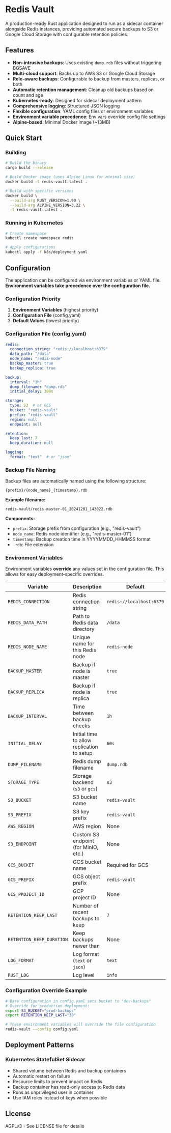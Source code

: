 # Redis Vault

A production-ready Rust application designed to run as a sidecar container alongside Redis instances, providing automated secure backups to S3 or Google Cloud Storage with configurable retention policies.

## Features

- **Non-intrusive backups**: Uses existing `dump.rdb` files without triggering BGSAVE
- **Multi-cloud support**: Backs up to AWS S3 or Google Cloud Storage
- **Role-aware backups**: Configurable to backup from masters, replicas, or both
- **Automatic retention management**: Cleanup old backups based on count and age
- **Kubernetes-ready**: Designed for sidecar deployment pattern
- **Comprehensive logging**: Structured JSON logging
- **Flexible configuration**: YAML config files or environment variables
- **Environment variable precedence**: Env vars override config file settings
- **Alpine-based**: Minimal Docker image (~13MB)

## Quick Start

### Building

```bash
# Build the binary
cargo build --release

# Build Docker image (uses Alpine Linux for minimal size)
docker build -t redis-vault:latest .

# Build with specific versions
docker build \
  --build-arg RUST_VERSION=1.90 \
  --build-arg ALPINE_VERSION=3.22 \
  -t redis-vault:latest .
```

### Running in Kubernetes

```bash
# Create namespace
kubectl create namespace redis

# Apply configurations
kubectl apply -f k8s/deployment.yaml
```

## Configuration

The application can be configured via environment variables or YAML file. **Environment variables take precedence over the configuration file.**

### Configuration Priority

1. **Environment Variables** (highest priority)
2. **Configuration File** (config.yaml)
3. **Default Values** (lowest priority)

### Configuration File (config.yaml)

```yaml
redis:
  connection_string: "redis://localhost:6379"
  data_path: "/data"
  node_name: "redis-node"
  backup_master: true
  backup_replica: true

backup:
  interval: "1h"
  dump_filename: "dump.rdb"
  initial_delay: 300s

storage:
  type: S3  # or GCS
  bucket: "redis-vault"
  prefix: "redis-vault"
  region: null
  endpoint: null

retention:
  keep_last: 7
  keep_duration: null

logging:
  format: "text"  # or "json"
```

### Backup File Naming

Backup files are automatically named using the following structure:

```
{prefix}/{node_name}_{timestamp}.rdb
```

**Example filename:**
```
redis-vault/redis-master-01_20241201_143022.rdb
```

**Components:**
- `prefix`: Storage prefix from configuration (e.g., "redis-vault")
- `node_name`: Redis node identifier (e.g., "redis-master-01")
- `timestamp`: Backup creation time in YYYYMMDD_HHMMSS format
- `.rdb`: File extension

### Environment Variables

Environment variables **override** any values set in the configuration file. This allows for easy deployment-specific overrides.

| Variable | Description | Default |
|----------|-------------|---------|
| `REDIS_CONNECTION` | Redis connection string | `redis://localhost:6379` |
| `REDIS_DATA_PATH` | Path to Redis data directory | `/data` |
| `REDIS_NODE_NAME` | Unique name for this Redis node | `redis-node` |
| `BACKUP_MASTER` | Backup if node is master | `true` |
| `BACKUP_REPLICA` | Backup if node is replica | `true` |
| `BACKUP_INTERVAL` | Time between backup checks | `1h` |
| `INITIAL_DELAY` | Initial time to allow replication to setup | `60s` |
| `DUMP_FILENAME` | Redis dump filename | `dump.rdb` |
| `STORAGE_TYPE` | Storage backend (`s3` or `gcs`) | `s3` |
| `S3_BUCKET` | S3 bucket name | `redis-vault` |
| `S3_PREFIX` | S3 key prefix | `redis-vault` |
| `AWS_REGION` | AWS region | None |
| `S3_ENDPOINT` | Custom S3 endpoint (for MinIO, etc.) | None |
| `GCS_BUCKET` | GCS bucket name | Required for GCS |
| `GCS_PREFIX` | GCS object prefix | `redis-vault` |
| `GCS_PROJECT_ID` | GCP project ID | None |
| `RETENTION_KEEP_LAST` | Number of recent backups to keep | `7` |
| `RETENTION_KEEP_DURATION` | Keep backups newer than | None |
| `LOG_FORMAT` | Log format (`text` or `json`) | `text` |
| `RUST_LOG` | Log level | `info` |

### Configuration Override Example

```bash
# Base configuration in config.yaml sets bucket to "dev-backups"
# Override for production deployment:
export S3_BUCKET="prod-backups"
export RETENTION_KEEP_LAST="30"

# These environment variables will override the file configuration
redis-vault --config config.yaml
```

## Deployment Patterns

### Kubernetes StatefulSet Sidecar

- Shared volume between Redis and backup containers
- Automatic restart on failure
- Resource limits to prevent impact on Redis
- Backup container has read-only access to Redis data
- Runs as unprivileged user in container
- Use IAM roles instead of keys when possible

## License

AGPLv3 - See LICENSE file for details
